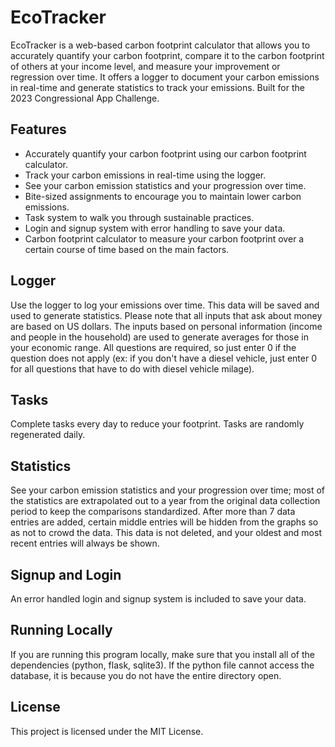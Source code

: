 # EcoTracker
EcoTracker is a web-based carbon footprint calculator that allows you to accurately quantify your carbon footprint, compare it to the carbon footprint of others at your income level, and measure your improvement or regression over time. It offers a logger to document your carbon emissions in real-time and generate statistics to track your emissions. Built for the 2023 Congressional App Challenge.

## Features
- Accurately quantify your carbon footprint using our carbon footprint calculator.
- Track your carbon emissions in real-time using the logger.
- See your carbon emission statistics and your progression over time.
- Bite-sized assignments to encourage you to maintain lower carbon emissions.
- Task system to walk you through sustainable practices.
- Login and signup system with error handling to save your data.
- Carbon footprint calculator to measure your carbon footprint over a certain course of time based on the main factors. 

## Logger
Use the logger to log your emissions over time. This data will be saved and used to generate statistics. Please note that all inputs that ask about money are based on US dollars. The inputs based on personal information (income and people in the household) are used to generate averages for those in your economic range. All questions are required, so just enter 0 if the question does not apply (ex: if you don't have a diesel vehicle, just enter 0 for all questions that have to do with diesel vehicle milage).

## Tasks
Complete tasks every day to reduce your footprint. Tasks are randomly regenerated daily.

## Statistics
See your carbon emission statistics and your progression over time; most of the statistics are extrapolated out to a year from the original data collection period to keep the comparisons standardized. After more than 7 data entries are added, certain middle entries will be hidden from the graphs so as not to crowd the data. This data is not deleted, and your oldest and most recent entries will always be shown.

## Signup and Login
An error handled login and signup system is included to save your data.

## Running Locally
If you are running this program locally, make sure that you install all of the dependencies (python, flask, sqlite3). If the python file cannot access the database, it is because you do not have the entire directory open.

## License
This project is licensed under the MIT License.
